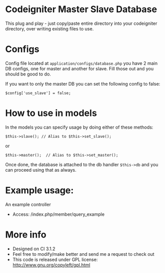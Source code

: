 # Codeigniter Master Slave Database

This plug and play - just copy/paste entire directory into your codeigniter directory, over writing existing files to use.

# Configs

Config file located at `application/configs/database.php` you have 2 main DB configs, one for master and another for slave. Fill those out and you should be good to do.

If you want to only the master DB you can set the following config to false:

```
$config['use_slave'] = false;
```

# How to use in models

In the models you can specify usage by doing either of these methods:

```
$this->slave(); // Alias to $this->set_slave();
```
or
```
$this->master();  // Alias to $this->set_master();
```

Once done, the database is attached to the db handler `$this->db` and you can proceed using that as always.

# Example usage:

An example controller
  - Access: /index.php/member/query_example

# More info
  - Designed on CI 3.1.2
  - Feel free to modify/make better and send me a request to check out
  - This code is released under GPL license: http://www.gnu.org/copyleft/gpl.html 
